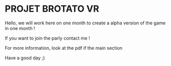 # PROJET BROTATO VR 

Hello, we will work here on one month to create a alpha version of the game in one month ! 

If you want to join the parly contact me !

For more information, look at the pdf if the main section 

Have a good day ;)
